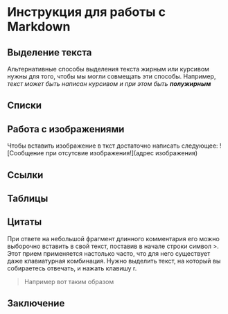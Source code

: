 # Инструкция для работы с Markdown

## Выделение текста

Альтернативные способы выделения текста жирным или курсивом нужны для того, чтобы мы могли совмещать эти способы. Например, _текст может быть написан курсивом и при этом быть **полужирным**_

## Списки

## Работа с изображениями

Чтобы вставить изображение в ткст достаточно написать следующее: ![Сообщение при отсутсвие изображения!](адрес изображения)


## Ссылки

## Таблицы

## Цитаты

При ответе на небольшой фрагмент длинного комментария его можно выборочно вставить в свой текст, поставив в начале строки символ >. Этот прием применяется настолько часто, что для него существует даже клавиатурная комбинация. Нужно выделить текст, на который вы собираетесь отвечать, и нажать клавишу r.
>Например вот таким образом

## Заключение
